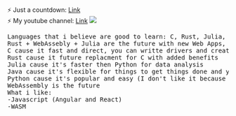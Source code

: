 ⚡ Just a countdown: <a href="https://banekondic1996.github.io">Link</a><br>
⚡ My youtube channel: <a href="https://www.youtube.com/watch?v=dQw4w9WgXcQ">Link</a>
![](https://komarev.com/ghpvc/?username=banekondic1996&label=PROFILE+VIEWS)
<pre>Languages that i believe are good to learn: C, Rust, Julia, Java, Python and maybe Q# for future
Rust + WebAssebly + Julia are the future with new Web Apps, of course with javascript :)
C cause it fast and direct, you can writte drivers and create whatever you want
Rust cause it future replacment for C with added benefits
Julia cause it's faster then Python for data analysis
Java cause it's flexible for things to get things done and your not bound to Windows
Python cause it's popular and easy (I don't like it because of indentions and speed, try Cython for speed)
WebAssembly is the future
What i like:
-Javascript (Angular and React)
-WASM
</pre>
